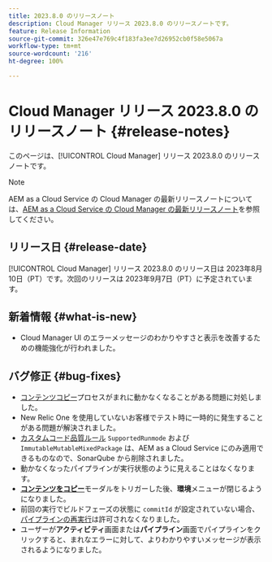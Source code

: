 ```yaml
---
title: 2023.8.0 のリリースノート
description: Cloud Manager リリース 2023.8.0 のリリースノートです。
feature: Release Information
source-git-commit: 326e47e769c4f183fa3ee7d26952cb0f58e5067a
workflow-type: tm+mt
source-wordcount: '216'
ht-degree: 100%

---
```



# Cloud Manager リリース 2023.8.0 のリリースノート {#release-notes}

このページは、[!UICONTROL Cloud Manager] リリース 2023.8.0 のリリースノートです。

>[!NOTE]
>
>AEM as a Cloud Service の Cloud Manager の最新リリースノートについては、[AEM as a Cloud Service の Cloud Manager の最新リリースノート](https://experienceleague.adobe.com/docs/experience-manager-cloud-service/content/implementing/using-cloud-manager/release-notes-cloud-manager/release-notes-cm-current.html?lang=ja)を参照してください。

## リリース日 {#release-date}

[!UICONTROL Cloud Manager] リリース 2023.8.0 のリリース日は 2023年8月10日（PT）です。次回のリリースは 2023年9月7日（PT）に予定されています。

## 新着情報 {#what-is-new}

* Cloud Manager UI のエラーメッセージのわかりやすさと表示を改善するための機能強化が行われました。

## バグ修正 {#bug-fixes}

* [コンテンツコピー](/help/using/content-copy.md)プロセスがまれに動かなくなることがある問題に対処しました。
* New Relic One を使用していないお客様でテスト時に一時的に発生することがある問題が解決されました。
* [カスタムコード品質ルール](/help/using/custom-code-quality-rules.md) `SupportedRunmode` および `ImmutableMutableMixedPackage` は、AEM as a Cloud Service にのみ適用できるものなので、SonarQube から削除されました。
* 動かなくなったパイプラインが実行状態のように見えることはなくなります。
* **[コンテンツをコピー](/help/using/content-copy.md)**&#x200B;モーダルをトリガーした後、**環境**&#x200B;メニューが閉じるようになりました。
* 前回の実行でビルドフェーズの状態に `commitId` が設定されていない場合、[パイプラインの再実行](/help/using/code-deployment.md#reexecute-deployment)は許可されなくなりました。
* ユーザーが&#x200B;**アクティビティ**&#x200B;画面または&#x200B;**パイプライン**&#x200B;画面でパイプラインをクリックすると、まれなエラーに対して、よりわかりやすいメッセージが表示されるようになりました。
